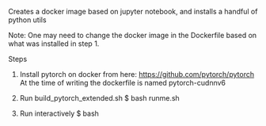 Creates a docker image based on jupyter notebook, and installs a handful of python utils 

Note: One may need to change the docker image in the Dockerfile based on what was installed in step 1.


Steps
1) Install pytorch on docker from here:
https://github.com/pytorch/pytorch
At the time of writing the dockerfile is named pytorch-cudnnv6

2) Run build_pytorch_extended.sh
$ bash runme.sh

3) Run interactively
$ bash 


